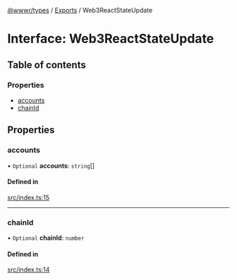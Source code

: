 [@wwwr/types](../README.md) / [Exports](../modules.md) / Web3ReactStateUpdate

# Interface: Web3ReactStateUpdate

## Table of contents

### Properties

- [accounts](Web3ReactStateUpdate.md#accounts)
- [chainId](Web3ReactStateUpdate.md#chainid)

## Properties

### accounts

• `Optional` **accounts**: `string`[]

#### Defined in

[src/index.ts:15](https://github.com/sambacha/w3r/blob/ec0b730/packages/types/src/index.ts#L15)

___

### chainId

• `Optional` **chainId**: `number`

#### Defined in

[src/index.ts:14](https://github.com/sambacha/w3r/blob/ec0b730/packages/types/src/index.ts#L14)
